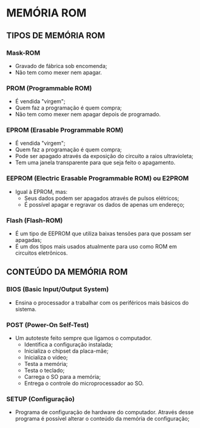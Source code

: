 # MEMÓRIA ROM

## TIPOS DE MEMÓRIA ROM

### Mask-ROM
- Gravado de fábrica sob encomenda;
- Não tem como mexer nem apagar.

### PROM (Programmable ROM)
- É vendida "virgem";
- Quem faz a programação é quem compra;
- Não tem como mexer nem apagar depois de programado.

### EPROM (Erasable Programmable ROM)
- É vendida "virgem";
- Quem faz a programação é quem compra;
- Pode ser apagado através da exposição do circuito a raios ultravioleta;
- Tem uma janela transparente para que seja feito o apagamento.

### EEPROM (Electric Erasable Programmable ROM) ou E2PROM
- Igual à EPROM, mas:
  - Seus dados podem ser apagados através de pulsos elétricos;
  - É possível apagar e regravar os dados de apenas um endereço;

### Flash (Flash-ROM)
- É um tipo de EEPROM que utiliza baixas tensões para que possam ser apagadas;
- É um dos tipos mais usados atualmente para uso como ROM em circuitos eletrônicos.

## CONTEÚDO DA MEMÓRIA ROM

### BIOS (Basic Input/Output System)
- Ensina o processador a trabalhar com os periféricos mais básicos do sistema.

### POST (Power-On Self-Test)
- Um autoteste feito sempre que ligamos o computador.
  - Identifica a configuração instalada;
  - Inicializa o chipset da placa-mãe;
  - Inicializa o vídeo;
  - Testa a memória;
  - Testa o teclado;
  - Carrega o SO para a memória;
  - Entrega o controle do microprocessador ao SO.

### SETUP (Configuração)
- Programa de configuração de hardware do computador. Através desse programa é possível alterar o conteúdo da memória de configuração;
